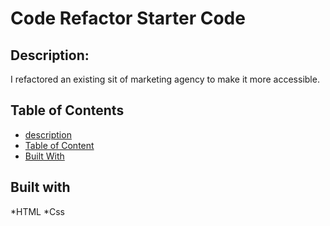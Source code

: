 # Code Refactor Starter Code
## Description:

I refactored an existing sit of marketing agency to make it more accessible.


## Table of Contents 
- [description](#description)
- [Table of Content](#Table-of-Content)
- [Built With](#Built-With)


## Built with
*HTML
*Css